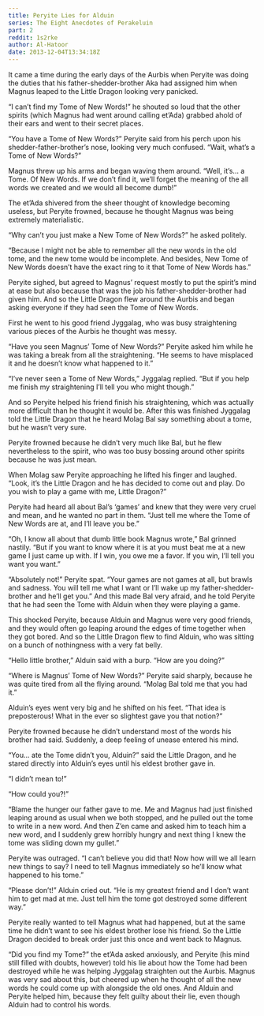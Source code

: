 ```yaml
---
title: Peryite Lies for Alduin
series: The Eight Anecdotes of Perakeluin
part: 2
reddit: 1s2rke
author: Al-Hatoor
date: 2013-12-04T13:34:18Z
---
```


It came a time during the early days of the Aurbis when Peryite was doing the
duties that his father-shedder-brother Aka had assigned him when Magnus leaped
to the Little Dragon looking very panicked.

“I can’t find my Tome of New Words!” he shouted so loud that the other spirits
(which Magnus had went around calling et’Ada) grabbed ahold of their ears and
went to their secret places.

“You have a Tome of New Words?” Peryite said from his perch upon his
shedder-father-brother’s nose, looking very much confused. “Wait, what’s a Tome
of New Words?”

Magnus threw up his arms and began waving them around. “Well, it’s… a Tome. Of
New Words. If we don’t find it, we’ll forget the meaning of the all words we
created and we would all become dumb!”

The et’Ada shivered from the sheer thought of knowledge becoming useless, but
Peryite frowned, because he thought Magnus was being extremely materialistic.

“Why can’t you just make a New Tome of New Words?” he asked politely.

“Because I might not be able to remember all the new words in the old tome, and
the new tome would be incomplete. And besides, New Tome of New Words doesn’t
have the exact ring to it that Tome of New Words has.”

Peryite sighed, but agreed to Magnus’ request mostly to put the spirit’s mind at
ease but also because that was the job his father-shedder-brother had given him.
And so the Little Dragon flew around the Aurbis and began asking everyone if
they had seen the Tome of New Words.

First he went to his good friend Jyggalag, who was busy straightening various
pieces of the Aurbis he thought was messy.

“Have you seen Magnus’ Tome of New Words?” Peryite asked him while he was taking
a break from all the straightening. “He seems to have misplaced it and he
doesn’t know what happened to it.”

“I’ve never seen a Tome of New Words,” Jyggalag replied. “But if you help me
finish my straightening I’ll tell you who might though.”

And so Peryite helped his friend finish his straightening, which was actually
more difficult than he thought it would be. After this was finished Jyggalag
told the Little Dragon that he heard Molag Bal say something about a tome, but
he wasn’t very sure.

Peryite frowned because he didn’t very much like Bal, but he flew nevertheless
to the spirit, who was too busy bossing around other spirits because he was just
mean.

When Molag saw Peryite approaching he lifted his finger and laughed. “Look, it’s
the Little Dragon and he has decided to come out and play. Do you wish to play a
game with me, Little Dragon?”

Peryite had heard all about Bal’s ‘games’ and knew that they were very cruel and
mean, and he wanted no part in them. “Just tell me where the Tome of New Words
are at, and I’ll leave you be.”

“Oh, I know all about that dumb little book Magnus wrote,” Bal grinned nastily.
“But if you want to know where it is at you must beat me at a new game I just
came up with. If I win, you owe me a favor. If you win, I’ll tell you want you
want.”

“Absolutely not!” Peryite spat. “Your games are not games at all, but brawls and
sadness. You will tell me what I want or I’ll wake up my father-shedder-brother
and he’ll get you.” And this made Bal very afraid, and he told Peryite that he
had seen the Tome with Alduin when they were playing a game.

This shocked Peryite, because Alduin and Magnus were very good friends, and they
would often go leaping around the edges of time together when they got bored.
And so the Little Dragon flew to find Alduin, who was sitting on a bunch of
nothingness with a very fat belly.

“Hello little brother,” Alduin said with a burp. “How are you doing?”

“Where is Magnus’ Tome of New Words?” Peryite said sharply, because he was quite
tired from all the flying around. “Molag Bal told me that you had it.”

Alduin’s eyes went very big and he shifted on his feet. “That idea is
preposterous! What in the ever so slightest gave you that notion?”

Peryite frowned because he didn’t understand most of the words his brother had
said. Suddenly, a deep feeling of unease entered his mind.

“You… ate the Tome didn’t you, Alduin?” said the Little Dragon, and he stared
directly into Alduin’s eyes until his eldest brother gave in.

“I didn’t mean to!”

“How could you?!”

“Blame the hunger our father gave to me. Me and Magnus had just finished leaping
around as usual when we both stopped, and he pulled out the tome to write in a
new word. And then Z’en came and asked him to teach him a new word, and I
suddenly grew horribly hungry and next thing I knew the tome was sliding down my
gullet.”

Peryite was outraged. “I can’t believe you did that! Now how will we all learn
new things to say? I need to tell Magnus immediately so he’ll know what happened
to his tome.”

“Please don’t!” Alduin cried out. “He is my greatest friend and I don’t want him
to get mad at me. Just tell him the tome got destroyed some different way.”

Peryite really wanted to tell Magnus what had happened, but at the same time he
didn’t want to see his eldest brother lose his friend. So the Little Dragon
decided to break order just this once and went back to Magnus.

“Did you find my Tome?” the et’Ada asked anxiously, and Peryite (his mind still
filled with doubts, however) told his lie about how the Tome had been destroyed
while he was helping Jyggalag straighten out the Aurbis. Magnus was very sad
about this, but cheered up when he thought of all the new words he could come up
with alongside the old ones. And Alduin and Peryite helped him, because they
felt guilty about their lie, even though Alduin had to control his words.
